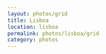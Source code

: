 ```yaml
---
layout: photos/grid
title: Lisboa
location: lisboa
permalink: photos/lisboa/grid
category: photos
---
```

